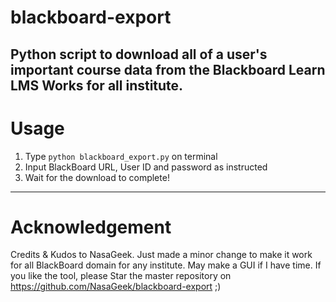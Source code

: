 # blackboard-export
Python script to download all of a user's important course data from the Blackboard Learn LMS
Works for all institute.
---
# Usage
1. Type `python blackboard_export.py` on terminal
2. Input BlackBoard URL, User ID and password as instructed
3. Wait for the download to complete!
---
# Acknowledgement
Credits & Kudos to NasaGeek. Just made a minor change to make it work for all BlackBoard domain for any institute.
May make a GUI if I have time.
If you like the tool, please Star the master repository on https://github.com/NasaGeek/blackboard-export ;)
